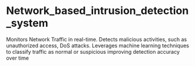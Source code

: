 # Network_based_intrusion_detection_system
Monitors Network Traffic in real-time. Detects malicious activities, such as unauthorized access, DoS attacks. Leverages machine learning techniques to classify traffic as normal or suspicious improving detection accuracy over time
